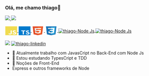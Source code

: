### Olá, me chamo thiago👋
 <div>
  <a href="https://github.com/devthiagoNunes">
  <img height="180em" src="https://github-readme-stats.vercel.app/api?username=devthiagoNunes&show_icons=true&theme=dracula&include_all_commits=true&count_private=true"/>
  <img height="180em" src="https://github-readme-stats.vercel.app/api/top-langs/?username=devthiagoNunes&layout=compact&langs_count=7&theme=dracula"/>
</div>
<div style="display: inline_block"><br>
  <img align="center" alt="thiago-Js" height="30" width="40" src="https://raw.githubusercontent.com/devicons/devicon/master/icons/javascript/javascript-plain.svg">
  <img align="center" alt="thiago-Ts" height="30" width="40" src="https://raw.githubusercontent.com/devicons/devicon/master/icons/typescript/typescript-plain.svg">
  <img align="center" alt="thiago-HTML" height="30" width="40" src="https://raw.githubusercontent.com/devicons/devicon/master/icons/html5/html5-original.svg">
  <img align="center" alt="thiago-CSS" height="30" width="40" src="https://raw.githubusercontent.com/devicons/devicon/master/icons/css3/css3-original.svg">
  <img align="center" alt="thiago-Node Js" height="30" width="40" src="https://cdn.jsdelivr.net/gh/devicons/devicon/icons/nodejs/nodejs-original.svg">
  <img align="center" alt="thiago-Node Js" height="30" width="40" src="https://cdn.jsdelivr.net/gh/devicons/devicon/icons/mysql/mysql-original-wordmark.svg">
  
</div>
  </br>
  <div style="align-itens=center">
     <a href="mailto:desenvolvedor.nunes@gmail.com"><img src="https://img.shields.io/badge/Gmail-D14836?style=for-the-badge&logo=gmail&logoColor=white"></a> 
     <a href="https://www.linkedin.com/in/thiago-nunes-3a7771219/">
      <img alt="thiago-linkedin" height="30" width="40" src="https://cdn.jsdelivr.net/gh/devicons/devicon/icons/linkedin/linkedin-original.svg">
      </a> 
  </div>
  

- 🔭 Atualmente trabalho com JavasCript no Back-End com Node Js
- 📕 Estou estudando TypesCript e TDD
- 🎨 Noções de Front-End
- Express e outros frameworks de Node
